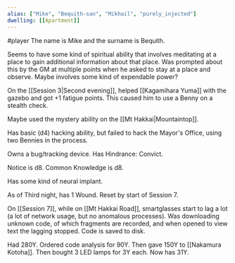 ```yaml
---
alias: ["Mike", "Bequith-san", "Mikhail", "purely_injected"]
dwelling: [[Apartment]]
---
```

#player
The name is Mike and the surname is Bequith.

Seems to have some kind of spiritual ability that involves meditating at a place to gain additional information about that place. Was prompted about this by the GM at multiple points when he asked to stay at a place and observe. Maybe involves some kind of expendable power?

On the [[Session 3|Second evening]], helped [[Kagamihara Yuma]] with the gazebo and got +1 fatigue points. This caused him to use a Benny on a stealth check.

Maybe used the mystery ability on the [[Mt Hakkai|Mountaintop]].

Has basic (d4) hacking ability, but failed to hack the Mayor's Office, using two Bennies in the process.

Owns a bug/tracking device.
Has Hindrance: Convict.

Notice is d8.
Common Knowledge is d8.

Has some kind of neural implant.

As of Third night, has 1 Wound. Reset by start of Session 7.

On [[Session 7]], while on [[Mt Hakkai Road]], smartglasses start to lag a lot (a lot of network usage, but no anomalous processes).
Was downloading unknown code, of which fragments are recorded, and when opened to view text the lagging stopped.
Code is saved to disk.

Had 280Y.
Ordered code analysis for 90Y. 
Then gave 150Y to [[Nakamura Kotoha]].
Then bought 3 LED lamps for 3Y each.
Now has 31Y.
